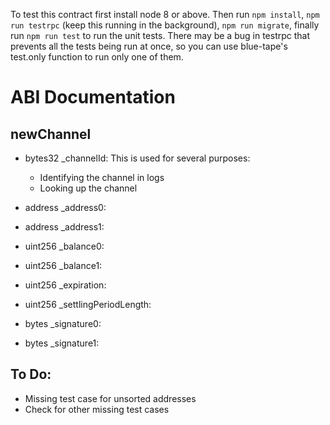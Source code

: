 To test this contract first install node 8 or above. Then run `npm install`, `npm run testrpc` (keep this running in the background), `npm run migrate`, finally run `npm run test` to run the unit tests. There may be a bug in testrpc that prevents all the tests being run at once, so you can use blue-tape's test.only function to run only one of them.

# ABI Documentation

## newChannel

- bytes32 \_channelId: This is used for several purposes:

  - Identifying the channel in logs
  - Looking up the channel

- address \_address0:
- address \_address1:

- uint256 \_balance0:
- uint256 \_balance1:

- uint256 \_expiration:
- uint256 \_settlingPeriodLength:

- bytes \_signature0:
- bytes \_signature1:

## To Do:

- Missing test case for unsorted addresses
- Check for other missing test cases
